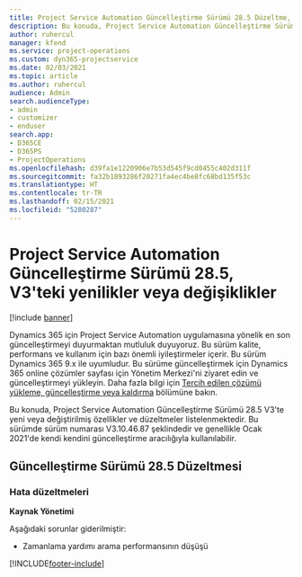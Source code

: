 ```yaml
---
title: Project Service Automation Güncelleştirme Sürümü 28.5 Düzeltme, V3'teki yenilikler veya değişiklikler
description: Bu konuda, Project Service Automation Güncelleştirme Sürümü 28.5 Düzeltme, V3'te yeni veya değiştirilmiş özellikler ve düzeltmeler listelenmektedir.
author: ruhercul
manager: kfend
ms.service: project-operations
ms.custom: dyn365-projectservice
ms.date: 02/03/2021
ms.topic: article
ms.author: ruhercul
audience: Admin
search.audienceType:
- admin
- customizer
- enduser
search.app:
- D365CE
- D365PS
- ProjectOperations
ms.openlocfilehash: d39fa1e1220906e7b53d545f9cd0455c402d311f
ms.sourcegitcommit: fa32b1893286f20271fa4ec4be8fc68bd135f53c
ms.translationtype: HT
ms.contentlocale: tr-TR
ms.lasthandoff: 02/15/2021
ms.locfileid: "5280287"
---
```

# <a name="whats-new-or-changed-in-project-service-automation-update-release-285-v3"></a>Project Service Automation Güncelleştirme Sürümü 28.5, V3'teki yenilikler veya değişiklikler

[!include [banner](../includes/psa-now-project-operations.md)]

Dynamics 365 için Project Service Automation uygulamasına yönelik en son güncelleştirmeyi duyurmaktan mutluluk duyuyoruz. Bu sürüm kalite, performans ve kullanım için bazı önemli iyileştirmeler içerir. Bu sürüm Dynamics 365 9.x ile uyumludur. Bu sürüme güncelleştirmek için Dynamics 365 online çözümler sayfası için Yönetim Merkezi'ni ziyaret edin ve güncelleştirmeyi yükleyin. Daha fazla bilgi için [Tercih edilen çözümü yükleme, güncelleştirme veya kaldırma](https://docs.microsoft.com/power-platform/admin/install-remove-preferred-solution) bölümüne bakın.

Bu konuda, Project Service Automation Güncelleştirme Sürümü 28.5 V3'te yeni veya değiştirilmiş özellikler ve düzeltmeler listelenmektedir. Bu sürümde sürüm numarası V3.10.46.87 şeklindedir ve genellikle Ocak 2021'de kendi kendini güncelleştirme aracılığıyla kullanılabilir.

## <a name="update-release-285-hotfix"></a>Güncelleştirme Sürümü 28.5 Düzeltmesi

### <a name="bug-fixes"></a>Hata düzeltmeleri

**Kaynak Yönetimi**

Aşağıdaki sorunlar giderilmiştir:

- Zamanlama yardımı arama performansının düşüşü



[!INCLUDE[footer-include](../includes/footer-banner.md)]
